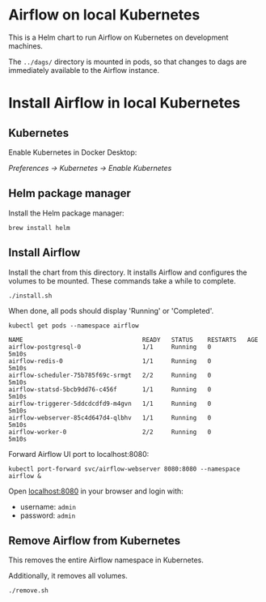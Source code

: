 # Airflow on local Kubernetes

This is a Helm chart to run Airflow on Kubernetes on development machines.

The `../dags/` directory is mounted in pods, so that changes to dags are immediately available to the Airflow instance.

# Install Airflow in local Kubernetes

## Kubernetes

Enable Kubernetes in Docker Desktop:

*Preferences -> Kubernetes -> Enable Kubernetes*

## Helm package manager

Install the Helm package manager:

```shell
brew install helm
```

## Install Airflow

Install the chart from this directory.
It installs Airflow and configures the volumes to be mounted.
These commands take a while to complete.

```shell
./install.sh
```

When done, all pods should display 'Running' or 'Completed'.

```shell
kubectl get pods --namespace airflow
```

```
NAME                                 READY   STATUS    RESTARTS   AGE
airflow-postgresql-0                 1/1     Running   0          5m10s
airflow-redis-0                      1/1     Running   0          5m10s
airflow-scheduler-75b785f69c-srmgt   2/2     Running   0          5m10s
airflow-statsd-5bcb9dd76-c456f       1/1     Running   0          5m10s
airflow-triggerer-5ddcdcdfd9-m4gvn   1/1     Running   0          5m10s
airflow-webserver-85c4d647d4-qlbhv   1/1     Running   0          5m10s
airflow-worker-0                     2/2     Running   0          5m10s
```

Forward Airflow UI port to localhost:8080:

```shell
kubectl port-forward svc/airflow-webserver 8080:8080 --namespace airflow &
```

Open [localhost:8080](http://localhost:8080) in your browser and login with:

- username: `admin`
- password: `admin`


## Remove Airflow from Kubernetes
This removes the entire Airflow namespace in Kubernetes.

Additionally, it removes all volumes.

```shell
./remove.sh
```
